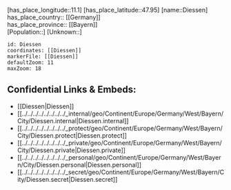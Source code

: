 ﻿---
location: [47.95,11.1] 
mapzoom: [7,12] 
mapmarker: city 
type: City
tags:
- geo/City


SpocWebEntityId: 29788
isDeleted: false
confidential: public

---
[has_place_longitude::11.1] 
[has_place_latitude::47.95] 
[name::Diessen] 
has_place_country:: [[Germany]]  
has_place_province:: [[Bayern]]  
[Population::] 
[Unknown::] 


```leaflet
id: Diessen
coordinates: [[Diessen]] 
markerFile: [[Diessen]] 
defaultZoom: 11 
maxZoom: 18
```


## Confidential Links & Embeds: 
- [[Diessen|Diessen]]  
- [[../../../../../../../../_internal/geo/Continent/Europe/Germany/West/Bayern/City/Diessen.internal|Diessen.internal]] 
- [[../../../../../../../../_protect/geo/Continent/Europe/Germany/West/Bayern/City/Diessen.protect|Diessen.protect]] 
- [[../../../../../../../../_private/geo/Continent/Europe/Germany/West/Bayern/City/Diessen.private|Diessen.private]] 
- [[../../../../../../../../_personal/geo/Continent/Europe/Germany/West/Bayern/City/Diessen.personal|Diessen.personal]] 
- [[../../../../../../../../_secret/geo/Continent/Europe/Germany/West/Bayern/City/Diessen.secret|Diessen.secret]] 
